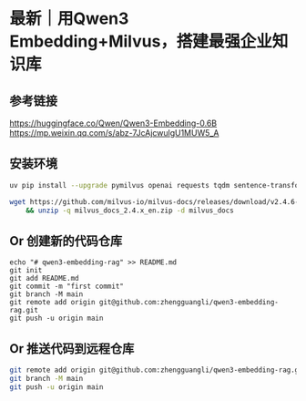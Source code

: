# 最新｜用Qwen3 Embedding+Milvus，搭建最强企业知识库

## 参考链接
https://huggingface.co/Qwen/Qwen3-Embedding-0.6B
https://mp.weixin.qq.com/s/abz-7JcAjcwulgU1MUW5_A


## 安装环境

```bash
uv pip install --upgrade pymilvus openai requests tqdm sentence-transformers transformers "numpy<2" "httpx[socks]"

wget https://github.com/milvus-io/milvus-docs/releases/download/v2.4.6-preview/milvus_docs_2.4.x_en.zip \
    && unzip -q milvus_docs_2.4.x_en.zip -d milvus_docs
```

## Or 创建新的代码仓库
```
echo "# qwen3-embedding-rag" >> README.md
git init
git add README.md
git commit -m "first commit"
git branch -M main
git remote add origin git@github.com:zhengguangli/qwen3-embedding-rag.git
git push -u origin main
```


## Or 推送代码到远程仓库
```bash
git remote add origin git@github.com:zhengguangli/qwen3-embedding-rag.git
git branch -M main
git push -u origin main
```
